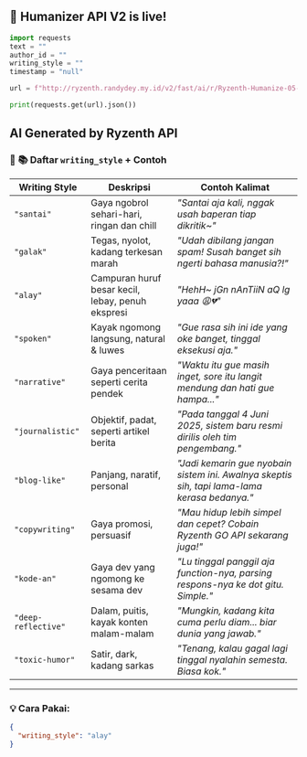 ## 🧠 **Humanizer API V2 is live!**

```py
import requests
text = ""
author_id = ""
writing_style = ""
timestamp = "null"

url = f"http://ryzenth.randydey.my.id/v2/fast/ai/r/Ryzenth-Humanize-05-06-2025?text={text}&author_id={author_id}&writing_style={writing_style}&timestamp={timestamp}"

print(requests.get(url).json())
```
## AI Generated by Ryzenth API

### 🧾 **📚 Daftar `writing_style` + Contoh**

| Writing Style       | Deskripsi                                         | Contoh Kalimat                                                                               |
| ------------------- | ------------------------------------------------- | -------------------------------------------------------------------------------------------- |
| `"santai"`          | Gaya ngobrol sehari-hari, ringan dan chill        | *"Santai aja kali, nggak usah baperan tiap dikritik\~"*                                      |
| `"galak"`           | Tegas, nyolot, kadang terkesan marah              | *"Udah dibilang jangan spam! Susah banget sih ngerti bahasa manusia?!"*                      |
| `"alay"`            | Campuran huruf besar kecil, lebay, penuh ekspresi | *"HehH\~ jGn nAnTiiN aQ lg yaaa 😩💔"*                                                       |
| `"spoken"`          | Kayak ngomong langsung, natural & luwes           | *"Gue rasa sih ini ide yang oke banget, tinggal eksekusi aja."*                              |
| `"narrative"`       | Gaya penceritaan seperti cerita pendek            | *"Waktu itu gue masih inget, sore itu langit mendung dan hati gue hampa..."*                 |
| `"journalistic"`    | Objektif, padat, seperti artikel berita           | *"Pada tanggal 4 Juni 2025, sistem baru resmi dirilis oleh tim pengembang."*                 |
| `"blog-like"`       | Panjang, naratif, personal                        | *"Jadi kemarin gue nyobain sistem ini. Awalnya skeptis sih, tapi lama-lama kerasa bedanya."* |
| `"copywriting"`     | Gaya promosi, persuasif                           | *"Mau hidup lebih simpel dan cepet? Cobain Ryzenth GO API sekarang juga!"*                   |
| `"kode-an"`         | Gaya dev yang ngomong ke sesama dev               | *"Lu tinggal panggil aja function-nya, parsing respons-nya ke dot gitu. Simple."*            |
| `"deep-reflective"` | Dalam, puitis, kayak konten malam-malam           | *"Mungkin, kadang kita cuma perlu diam... biar dunia yang jawab."*                           |
| `"toxic-humor"`     | Satir, dark, kadang sarkas                        | *"Tenang, kalau gagal lagi tinggal nyalahin semesta. Biasa kok."*                            |

---

### 💡 Cara Pakai:

```json
{
  "writing_style": "alay"
}
```
